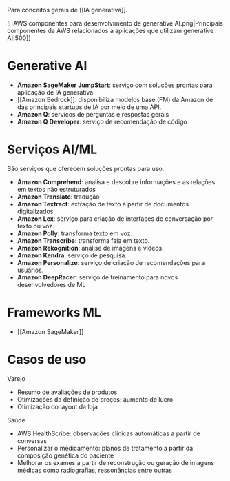 Para conceitos gerais de [[IA generativa]].

![[AWS componentes para desenvolvimento de generative AI.png|Principais componentes da AWS relacionados a aplicações que utilizam generative AI|500]]

# Generative AI

- **Amazon SageMaker JumpStart**: serviço com soluções prontas para aplicação de IA generativa
- [[Amazon Bedrock]]: disponibiliza modelos base (FM) da Amazon de das principais startups de IA por meio de uma API.
- **Amazon Q**: serviços de perguntas e respostas gerais
- **Amazon Q Developer**: serviço de recomendação de código
# Serviços AI/ML

São serviços que oferecem soluções prontas para uso.

- **Amazon Comprehend**: analisa e descobre informações e as relações em textos não estruturados
- **Amazon Translate**: tradução
- **Amazon Textract**: extração de texto a partir de documentos digitalizados
- **Amazon Lex**: serviço para criação de interfaces de conversação por texto ou voz.
- **Amazon Polly**: transforma texto em voz.
- **Amazon Transcribe**: transforma fala em texto.
- **Amazon Rekognition**: análise de imagens e vídeos.
- **Amazon Kendra**: serviço de pesquisa.
- **Amazon Personalize**: serviço de criação de recomendações para usuários.
- **Amazon DeepRacer**: serviço de treinamento para novos desenvolvedores de ML

# Frameworks ML
- [[Amazon SageMaker]]


# Casos de uso

Varejo

- Resumo de avaliações de produtos
- Otimizações da definição de preços: aumento de lucro
- Otimização do layout da loja

Saúde

- AWS HealthScribe: observações clínicas automáticas a partir de conversas
- Personalizar o medicamento: planos de tratamento a partir da composição genética do paciente
- Melhorar os exames a partir de reconstrução ou geração de imagens médicas como radiografias, ressonâncias entre outras

